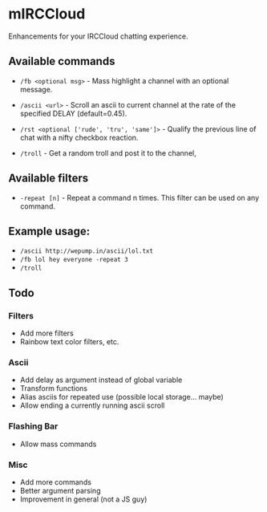 # mIRCCloud

Enhancements for your IRCCloud chatting experience.

## Available commands

- `/fb <optional msg>` - Mass highlight a channel with an optional message.

- `/ascii <url>` - Scroll an ascii to current channel at the rate of the specified DELAY (default=0.45).

- `/rst <optional ['rude', 'tru', 'same']>` - Qualify the previous line of chat with a nifty checkbox reaction.

- `/troll` - Get a random troll and post it to the channel,

## Available filters

- `-repeat [n]` - Repeat a command n times. This filter can be used on any command.

## Example usage: 

- `/ascii http://wepump.in/ascii/lol.txt`
- `/fb lol hey everyone -repeat 3`
- `/troll`

## Todo

### Filters
- Add more filters
- Rainbow text color filters, etc.

### Ascii
- Add delay as argument instead of global variable
- Transform functions
- Alias asciis for repeated use (possible local storage... maybe)
- Allow ending a currently running ascii scroll

### Flashing Bar
- Allow mass commands


### Misc

- Add more commands
- Better argument parsing
- Improvement in general (not a JS guy)